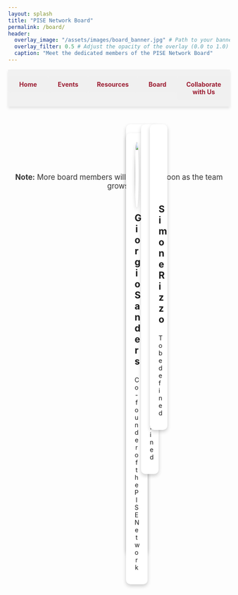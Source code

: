 ```yaml
---
layout: splash
title: "PISE Network Board"
permalink: /board/
header:
  overlay_image: "/assets/images/board_banner.jpg" # Path to your banner image
  overlay_filter: 0.5 # Adjust the opacity of the overlay (0.0 to 1.0)
  caption: "Meet the dedicated members of the PISE Network Board"
---
```


<nav class="custom-nav">
  <ul>
    <li><a href="{{ site.baseurl }}/">Home</a></li>
    <li><a href="{{ site.baseurl }}/events/">Events</a></li>
    <li><a href="{{ site.baseurl }}/resources/">Resources</a></li>
    <li><a href="{{ site.baseurl }}/board/">Board</a></li>
    <li><a href="{{ site.baseurl }}/collaborate/">Collaborate with Us</a></li>
  </ul>
</nav>

<div class="board-member-container" style="display: flex; flex-wrap: wrap; justify-content: center; gap: 20px;">
  <div class="board-member-row" style="display: flex; flex-wrap: wrap; justify-content: center; gap: 20px; margin-bottom: 20px;">
    <div class="board-member" style="flex: 1 1 45%; max-width: 45%; box-sizing: border-box;">
      <div class="board-card">
        <div class="board-card-front">
          <img src="{{ site.baseurl }}/assets/images/nicola_rotolo.jpg" alt="Nicola Rotolo">
          <h3>Nicola Rotolo</h3>
          <p class="board-position">Co-founder of the PISE Network</p>
        </div>
        <div class="board-card-back">
          <p>MSc in Philosophy and Public Policy at the London School of Economics | MSc in Political Economy at Sapienza</p>
          <div class="social-links">
            <a href="https://www.linkedin.com/in/nicolarotolo/" target="_blank"><i class="fab fa-linkedin"></i></a>
            <a href="https://www.instagram.com/nicola.rotolo/profilecard/?igsh=MTJ2MDhjZXhmOTBu" target="_blank"><i class="fab fa-instagram"></i></a>
          </div>
        </div>
      </div>
    </div>
    <div class="board-member" style="flex: 1 1 45%; max-width: 45%; box-sizing: border-box;">
      <div class="board-card">
        <div class="board-card-front">
          <img src="{{ site.baseurl }}/assets/images/giorgio_sanders.jpg" alt="Giorgio Sanders">
          <h3>Giorgio Sanders</h3>
          <p class="board-position">Co-founder of the PISE Network</p>
        </div>
        <div class="board-card-back">
          <p>MSc student at the London School of Economics</p>
          <div class="social-links">
            <a href="https://www.linkedin.com/in/giorgio-sanders-/" target="_blank"><i class="fab fa-linkedin"></i></a>
            <a href="https://www.instagram.com/giorgio_sanders?utm_source=ig_web_button_share_sheet&igsh=ZDNlZDc0MzIxNw==" target="_blank"><i class="fab fa-instagram"></i></a>
          </div>
        </div>
      </div>
    </div>
  </div>
  <div class="board-member-row" style="display: flex; justify-content: center; gap: 20px; margin-bottom: 20px;">
    <div class="board-member" style="flex: 1 1 45%; max-width: 45%; box-sizing: border-box;">
      <div class="board-card">
        <div class="board-card-front">
          <img src="{{ site.baseurl }}/assets/images/riccardo_gilioli.jpg" alt="Riccardo Gilioli">
          <h3>Riccardo Gilioli</h3>
          <p class="board-position">To be defined</p>
        </div>
        <div class="board-card-back">
          <p>To be defined</p>
          <div class="social-links">
            <!-- Social links can be added here -->
          </div>
        </div>
      </div>
    </div>
    <div class="board-member" style="flex: 1 1 45%; max-width: 45%; box-sizing: border-box;">
      <div class="board-card">
        <div class="board-card-front">
          <img src="{{ site.baseurl }}/assets/images/simone_rizzo.jpg" alt="Simone Rizzo">
          <h3>Simone Rizzo</h3>
          <p class="board-position">To be defined</p>
        </div>
        <div class="board-card-back">
          <p>To be defined</p>
          <div class="social-links">
            <!-- Social links can be added here -->
          </div>
        </div>
      </div>
    </div>
  </div>
</div>

<div class="note" style="text-align: center; font-size: 1.2em; color: #333; margin-top: 30px;">
  <strong>Note:</strong> More board members will be added soon as the team grows.
</div>



<style>
.custom-nav {
  display: flex;
  justify-content: space-evenly;
  align-items: center;
  width: 100%;
  position: sticky;
  top: 0;
  background-color: rgba(240, 240, 240, 0.9);
  padding: 15px 0;
  box-shadow: 0px 4px 6px rgba(0, 0, 0, 0.1);
  z-index: 10;
}
.custom-nav ul {
  display: flex;
  width: 100%;
  list-style: none;
  margin: 0;
  padding: 0;
}
.custom-nav li {
  flex: 1;
  text-align: center;
}
.custom-nav a {
  display: block;
  color: #9b1c31;
  background-color: rgba(240, 240, 240, 0.9);
  text-decoration: none;
  padding: 10px 20px;
  margin: 0;
  border-radius: 5px;
  font-weight: bold;
  transition: background-color 0.3s, transform 0.2s;
}
.custom-nav a:hover {
  background-color: #e3c8c1;
  transform: scale(1.05);
}

.board-member-container {
  display: grid;
  grid-template-columns: repeat(auto-fit, minmax(250px, 1fr));
  gap: 30px;
  padding: 40px;
  width: 100%;
}
.board-member {
  box-sizing: border-box;
  perspective: 1000px;
}
.board-card {
  position: relative;
  width: 100%;
  transform-style: preserve-3d;
  transition: transform 0.6s;
}
.board-card:hover {
  transform: rotateY(180deg);
}
.board-card-front, .board-card-back {
  position: absolute;
  width: 100%;
  backface-visibility: hidden;
  border-radius: 10px;
  box-shadow: 0 4px 8px rgba(0, 0, 0, 0.2);
}
.board-card-front {
  background: #fff;
  padding: 20px;
  text-align: center;
}
.board-card-back {
  background: #9b1c31;
  color: #fff;
  padding: 20px;
  transform: rotateY(180deg);
  display: flex;
  flex-direction: column;
  align-items: center;
  justify-content: center;
}
.board-card img {
  border-radius: 50%;
  box-shadow: 0 4px 8px rgba(0,0,0,0.2);
  width: 150px;
  height: 150px;
}
.board-card h3 {
  margin-top: 10px;
  font-size: 1.5em;
}
.board-position {
  font-size: 1em;
  margin: 10px 0;
}
.social-links {
  display: flex;
  justify-content: center;
  gap: 15px;
}
.social-links a {
  color: #fff;
  font-size: 1.5em;
}
</style>

<link rel="stylesheet" href="https://cdnjs.cloudflare.com/ajax/libs/font-awesome/5.15.3/css/all.min.css">

